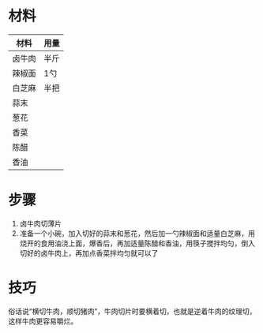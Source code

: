 # 材料
材料|用量
---|---
卤牛肉|半斤
辣椒面|1勺
白芝麻|半把
蒜末|
葱花|
香菜|
陈醋|
香油|
# 步骤
1. 卤牛肉切薄片
2. 准备一个小碗，加入切好的蒜末和葱花，然后加一勺辣椒面和适量白芝麻，用烧开的食用油浇上面，爆香后，再加适量陈醋和香油，用筷子搅拌均匀，倒入切好的卤牛肉上，再加点香菜拌均匀就可以了

# 技巧
俗话说“横切牛肉，顺切猪肉”，牛肉切片时要横着切，也就是逆着牛肉的纹理切，这样牛肉更容易嚼烂。

